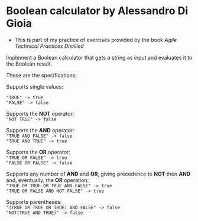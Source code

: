 # Boolean calculator by Alessandro Di Gioia
* This is part of my practice of exercises provided by the book _Agile Technical Practices Distilled_

Implement a Boolean calculator that gets a string as input and evaluates it to the Boolean result.

These are the specifications:

Supports single values:

``"TRUE" -> true``\
``"FALSE" -> false``

Supports the __NOT__ operator:\
``"NOT TRUE" -> false``

Supports the __AND__ operator:\
``"TRUE AND FALSE" -> false``\
``"TRUE AND TRUE" -> true``

Supports the __OR__ operator:\
``"TRUE OR FALSE" -> true``\
``"FALSE OR FALSE" -> false``

Supports any number of __AND__ and __OR__, giving precedence to __NOT__ then __AND__ and, eventually, the __OR__ operation:\
``"TRUE OR TRUE OR TRUE AND FALSE" -> true``\
``"TRUE OR FALSE AND NOT FALSE" -> true``

Supports parentheses:\
``"(TRUE OR TRUE OR TRUE) AND FALSE" -> false``\
``"NOT(TRUE AND TRUE)" -> false``